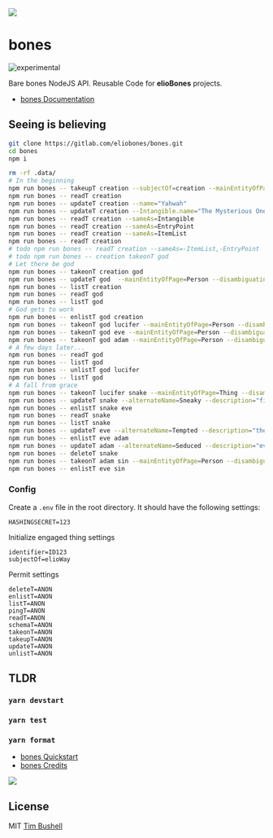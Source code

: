 ![](https://elioway.gitlab.io/eliobones/elio-bones-logo.png)

# bones

![experimental](https://elioway.gitlab.io/eliosin/icon/devops/experimental/favicon.ico "experimental")

Bare bones NodeJS API. Reusable Code for **elioBones** projects.

- [bones Documentation](https://elioway.gitlab.io/eliobones/bones)

## Seeing is believing

```bash
git clone https://gitlab.com/eliobones/bones.git
cd bones
npm i

rm -rf .data/
# In the beginning
npm run bones -- takeupT creation --subjectOf=creation --mainEntityOfPage=EntryPoint
npm run bones -- readT creation
npm run bones -- updateT creation --name="Yahwah"
npm run bones -- updateT creation --Intangible.name="The Mysterious One"
npm run bones -- readT creation --sameAs=Intangible
npm run bones -- readT creation --sameAs=EntryPoint
npm run bones -- readT creation --sameAs=ItemList
npm run bones -- readT creation
# todo npm run bones -- readT creation --sameAs=-ItemList,-EntryPoint
# todo npm run bones -- creation takeonT god
# Let there be god
npm run bones -- takeonT creation god
npm run bones -- updateT god  --mainEntityOfPage=Person --disambiguatingDescription="there is a god"
npm run bones -- listT creation
npm run bones -- readT god
npm run bones -- listT god
# God gets to work
npm run bones -- enlistT god creation
npm run bones -- takeonT god lucifer --mainEntityOfPage=Person --disambiguatingDescription="god created d'evil"
npm run bones -- takeonT god eve --mainEntityOfPage=Person --disambiguatingDescription="god created eve"
npm run bones -- takeonT god adam --mainEntityOfPage=Person --disambiguatingDescription="god created adam"
# A few days later...
npm run bones -- readT god
npm run bones -- listT god
npm run bones -- unlistT god lucifer
npm run bones -- listT god
# A fall from grace
npm run bones -- takeonT lucifer snake --mainEntityOfPage=Thing --disambiguatingDescription="lucifer used a snake"
npm run bones -- updateT snake --alternateName=Sneaky --description="first talking snake"
npm run bones -- enlistT snake eve
npm run bones -- readT snake
npm run bones -- listT snake
npm run bones -- updateT eve --alternateName=Tempted --description="the snake tempted eve"
npm run bones -- enlistT eve adam
npm run bones -- updateT adam --alternateName=Seduced --description="eve seduced adam"
npm run bones -- deleteT snake
npm run bones -- takeonT adam sin --mainEntityOfPage=Person --disambiguatingDescription="adam and eve sinned"
npm run bones -- enlistT eve sin
```

### Config

Create a `.env` file in the root directory. It should have the following settings:

```
HASHINGSECRET=123
```

Initialize engaged thing settings

```
identifier=ID123
subjectOf=elioWay
```

Permit settings

```
deleteT=ANON
enlistT=ANON
listT=ANON
pingT=ANON
readT=ANON
schemaT=ANON
takeonT=ANON
takeupT=ANON
updateT=ANON
unlistT=ANON
```

## TLDR

### `yarn devstart`

### `yarn test`

### `yarn format`

- [bones Quickstart](https://elioway.gitlab.io/eliobones/bones/quickstart.html)
- [bones Credits](https://elioway.gitlab.io/eliobones/bones/credits.html)

![](https://elioway.gitlab.io/eliobones/apple-touch-icon.png)

## License

MIT [Tim Bushell](mailto:tcbushell@gmail.com)
